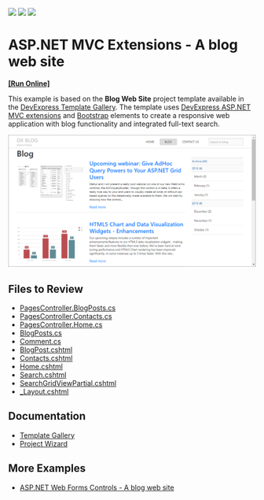 <!-- default badges list -->
![](https://img.shields.io/endpoint?url=https://codecentral.devexpress.com/api/v1/VersionRange/141619934/17.2.4%2B)
[![](https://img.shields.io/badge/Open_in_DevExpress_Support_Center-FF7200?style=flat-square&logo=DevExpress&logoColor=white)](https://supportcenter.devexpress.com/ticket/details/T591214)
[![](https://img.shields.io/badge/📖_How_to_use_DevExpress_Examples-e9f6fc?style=flat-square)](https://docs.devexpress.com/GeneralInformation/403183)
<!-- default badges end -->
# ASP.NET MVC Extensions - A blog web site
<!-- run online -->
**[[Run Online]](https://codecentral.devexpress.com/141619934/)**
<!-- run online end -->
This example is based on the **Blog Web Site** project template available in the [DevExpress Template Gallery](https://docs.devexpress.com/AspNetMvc/402256/whats-installed/template-gallery). The template uses [DevExpress ASP.NET MVC extensions](https://docs.devexpress.com/AspNetMvc/7896/aspnet-mvc-extensions) and [Bootstrap](https://getbootstrap.com/) elements to create a responsive web application with blog functionality and integrated full-text search.

![Blog Web Site](image.png)

## Files to Review

* [PagesController.BlogPosts.cs](./CS/WebBlog/Controllers/PagesController.BlogPosts.cs)
* [PagesController.Contacts.cs](./CS/WebBlog/Controllers/PagesController.Contacts.cs)
* [PagesController.Home.cs](./CS/WebBlog/Controllers/PagesController.Home.cs)
* [BlogPosts.cs](./CS/WebBlog/Models/BlogPosts.cs)
* [Comment.cs](./CS/WebBlog/Models/Comment.cs)
* [BlogPost.cshtml](./CS/WebBlog/Views/Pages/BlogPost.cshtml)
* [Contacts.cshtml](./CS/WebBlog/Views/Pages/Contacts.cshtml)
* [Home.cshtml](./CS/WebBlog/Views/Pages/Home.cshtml)
* [Search.cshtml](./CS/WebBlog/Views/Pages/Search.cshtml)
* [SearchGridViewPartial.cshtml](./CS/WebBlog/Views/Pages/SearchGridViewPartial.cshtml)
* [_Layout.cshtml](./CS/WebBlog/Views/Shared/_Layout.cshtml)

## Documentation

* [Template Gallery](https://docs.devexpress.com/AspNetMvc/402256/whats-installed/template-gallery)
* [Project Wizard](https://docs.devexpress.com/AspNetMvc/402253/whats-installed/project-wizard)

## More Examples

* [ASP.NET Web Forms Controls - A blog web site](https://github.com/DevExpress-Examples/blog-web-site-webforms-project-template-from-devexpress-template-gallery-t590526)

